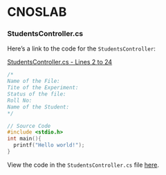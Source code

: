 # CNOSLAB

### StudentsController.cs

Here’s a link to the code for the `StudentsController`:

[StudentsController.cs - Lines 2 to 24](https://github.com/narsiimha19/CNOSLAB/blob/master/OSLAB/myfirst.c#L2-L24)

```c
/*
Name of the File:
Tite of the Experiment:
Status of the file:
Roll No:
Name of the Student:
*/

// Source Code
#include <stdio.h>
int main(){
  printf("Hello world!");
}
  ```
View the code in the `StudentsController.cs` file [here](https://github.com/narsiimha19/CNOSLAB/blob/master/OSLAB/myfirst.c#L2-L24).

